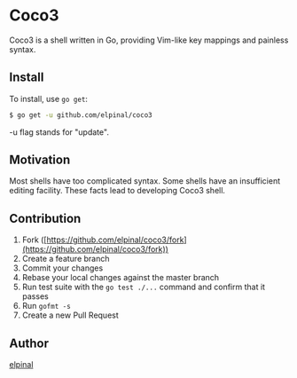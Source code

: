 # Coco3

Coco3 is a shell written in Go, providing Vim-like key mappings and painless
syntax.

## Install

To install, use `go get`:

```bash
$ go get -u github.com/elpinal/coco3
```

-u flag stands for "update".

## Motivation

Most shells have too complicated syntax. Some shells have an insufficient
editing facility. These facts lead to developing Coco3 shell.

## Contribution

1. Fork ([https://github.com/elpinal/coco3/fork](https://github.com/elpinal/coco3/fork))
1. Create a feature branch
1. Commit your changes
1. Rebase your local changes against the master branch
1. Run test suite with the `go test ./...` command and confirm that it passes
1. Run `gofmt -s`
1. Create a new Pull Request

## Author

[elpinal](https://github.com/elpinal)
